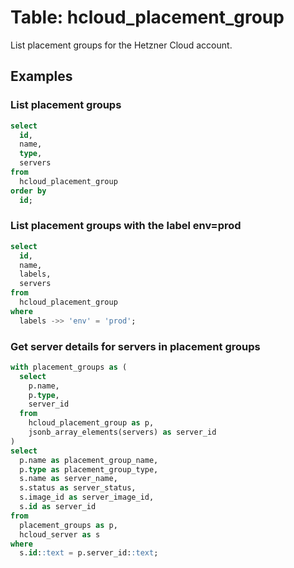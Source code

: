 # Table: hcloud_placement_group

List placement groups for the Hetzner Cloud account.

## Examples

### List placement groups

```sql
select
  id,
  name,
  type,
  servers
from
  hcloud_placement_group
order by
  id;
```

### List placement groups with the label env=prod

```sql
select
  id,
  name,
  labels,
  servers
from
  hcloud_placement_group
where
  labels ->> 'env' = 'prod';
```

### Get server details for servers in placement groups

```sql
with placement_groups as (
  select
    p.name,
    p.type,
    server_id
  from
    hcloud_placement_group as p,
    jsonb_array_elements(servers) as server_id
)
select
  p.name as placement_group_name,
  p.type as placement_group_type,
  s.name as server_name,
  s.status as server_status,
  s.image_id as server_image_id,
  s.id as server_id
from
  placement_groups as p,
  hcloud_server as s
where
  s.id::text = p.server_id::text;
```
